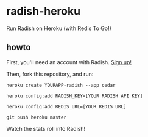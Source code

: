# radish-heroku

Run Radish on Heroku (with Redis To Go!)

## howto

First, you'll need an account with Radish. [Sign up!](http://radishapp.com)

Then, fork this repository, and run:

    heroku create YOURAPP-radish --app cedar

    heroku config:add RADISH_KEY=[YOUR RADISH API KEY]

    heroku config:add REDIS_URL=[YOUR REDIS URL]

    git push heroku master

Watch the stats roll into Radish!
